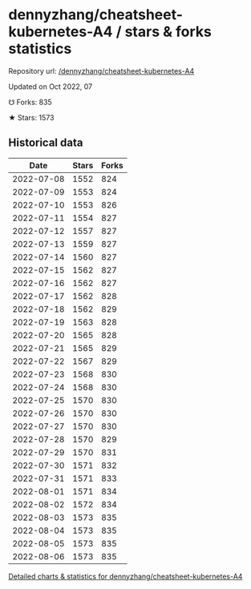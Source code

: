 # dennyzhang/cheatsheet-kubernetes-A4 / stars & forks statistics

Repository url: [/dennyzhang/cheatsheet-kubernetes-A4](https://github.com/dennyzhang/cheatsheet-kubernetes-A4)

Updated on Oct 2022, 07

☋ Forks: 835

★ Stars: 1573

## Historical data
| Date | Stars | Forks |
|------|-------|-------|
| 2022-07-08 | 1552 | 824 | 
| 2022-07-09 | 1553 | 824 | 
| 2022-07-10 | 1553 | 826 | 
| 2022-07-11 | 1554 | 827 | 
| 2022-07-12 | 1557 | 827 | 
| 2022-07-13 | 1559 | 827 | 
| 2022-07-14 | 1560 | 827 | 
| 2022-07-15 | 1562 | 827 | 
| 2022-07-16 | 1562 | 827 | 
| 2022-07-17 | 1562 | 828 | 
| 2022-07-18 | 1562 | 829 | 
| 2022-07-19 | 1563 | 828 | 
| 2022-07-20 | 1565 | 828 | 
| 2022-07-21 | 1565 | 829 | 
| 2022-07-22 | 1567 | 829 | 
| 2022-07-23 | 1568 | 830 | 
| 2022-07-24 | 1568 | 830 | 
| 2022-07-25 | 1570 | 830 | 
| 2022-07-26 | 1570 | 830 | 
| 2022-07-27 | 1570 | 830 | 
| 2022-07-28 | 1570 | 829 | 
| 2022-07-29 | 1570 | 831 | 
| 2022-07-30 | 1571 | 832 | 
| 2022-07-31 | 1571 | 833 | 
| 2022-08-01 | 1571 | 834 | 
| 2022-08-02 | 1572 | 834 | 
| 2022-08-03 | 1573 | 835 | 
| 2022-08-04 | 1573 | 835 | 
| 2022-08-05 | 1573 | 835 | 
| 2022-08-06 | 1573 | 835 | 


[Detailed charts & statistics for dennyzhang/cheatsheet-kubernetes-A4](https://reviewgithub.com/rep/dennyzhang/cheatsheet-kubernetes-A4)
